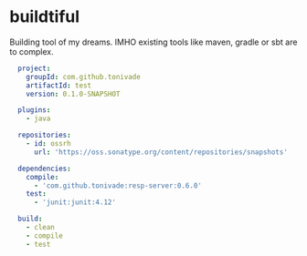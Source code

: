 # buildtiful
Building tool of my dreams. IMHO existing tools like maven, gradle or sbt are to complex.

```yaml
  project:
    groupId: com.github.tonivade
    artifactId: test
    version: 0.1.0-SNAPSHOT

  plugins:
    - java

  repositories:
    - id: ossrh
      url: 'https://oss.sonatype.org/content/repositories/snapshots'

  dependencies:
    compile:
      - 'com.github.tonivade:resp-server:0.6.0'
    test:
      - 'junit:junit:4.12'

  build:
    - clean
    - compile
    - test
```

